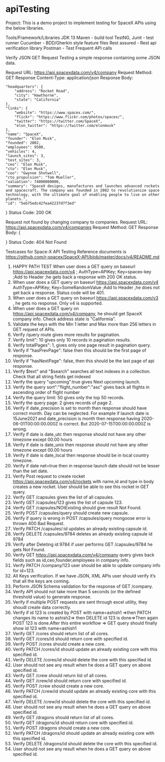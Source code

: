 # apiTesting

Project:
This is a demo project to implement testing for SpaceX APIs using the below libraries.

Tools/Framework/Libraries
JDK 13
Maven - build tool
TestNG, Junit - test runner
Cucumber - BDD/Gherkin style feature files
Rest assured - Rest api verification library
Postman - Test Frequent API calls

Verify JSON GET Request
Testing a simple response containing some JSON data.

Request URL: https://api.spacexdata.com/v4/company
Request Method: GET
Response Content-Type: application/json
Response Body:


    "headquarters": {
        "address": "Rocket Road",
        "city": "Hawthorne",
        "state": "California"
    },
    "links": {
        "website": "https://www.spacex.com/",
        "flickr": "https://www.flickr.com/photos/spacex/",
        "twitter": "https://twitter.com/SpaceX",
        "elon_twitter": "https://twitter.com/elonmusk"
    },
    "name": "SpaceX",
    "founder": "Elon Musk",
    "founded": 2002,
    "employees": 9500,
    "vehicles": 4,
    "launch_sites": 3,
    "test_sites": 3,
    "ceo": "Elon Musk",
    "cto": "Elon Musk",
    "coo": "Gwynne Shotwell",
    "cto_propulsion": "Tom Mueller",
    "valuation": 74000000000,
    "summary": "SpaceX designs, manufactures and launches advanced rockets and spacecraft. The company was founded in 2002 to revolutionize space technology, with the ultimate goal of enabling people to live on other planets.",
    "id": "5eb75edc42fea42237d7f3ed"
}
Status Code: 200 OK

Request not found by changing company to companies.
Request URL: https://api.spacexdata.com/v4/companies
Request Method: GET
Response Body:
{
  
}
Status Code: 404 Not Found


Testcases for Space-X API Testing
Reference documents is https://github.com/r-spacex/SpaceX-API/blob/master/docs/v4/README.md
1) HAPPY PATH TEST When user does a GET query on baseurl https://api.spacexdata.com/v4 ; AuthType=APIKey; Key=spacex-key ;Add to Header ;he gets back a response with 200 OK status.
2) When user does a GET query on baseurl https://api.spacexdata.com/v4 AuthType=APIKey; Key=SomeRandomValue ;Add to Header ,he does not get back a response. Status code will be 401.
3) When user does a GET query on baseurl https://api.spacexdata.com/v3 , he gets no response. Only v4 is supported.
4) When user does a GET query on https://api.spacexdata.com/v4/company, he should get SpaceX company info. Check address state is "Califormia".
5) Validate the keys with the Min 1 letter and Max more than 256 letters in GET request of APIs.
6) Verify /query route gives more results for pagination.
7) Verify limit": 10 gives only 10 records in pagination results.
8) Verify totalPages": 1, gives only one page result in pagination query.
9) Verify if "hasPrevPage": false then this should be the first page of response.
10) Verify if "hasNextPage": false, then this should be the last page of api response.
11) Verify $text" and "$search" searches all text indexes in a collection. Check that all string fields get indexed
12) Verify the query "upcoming":true gives Next upcoming launch.
13) Verify the query sort":"flight_number":"asc" gives back all flights in ascending order of flight number
14) Verify the query limit: 50 gives only the top 50 records.
15) Verify the query page: 2 gives records of page 2.
16) Verify if date_precision is set to month then response should have correct month. Day can be neglected. For example if launch date is 15June2021 and date_precision is month then response having 2020-06-01T00:00:00.000Z is correct. But 2020-07-15T00:00:00.000Z is wrong.
17) Verify if date is date_utc then response should not have any other timezone except 00.00 hours
18) Verify if date is date_unix then response should not have any other timezone except 00.00 hours
19) Verify if date is date_local then response should be in local country timezone.
20) Verify if date net=true then in response launch date should not be lesser than the set date.
21) Verify Post request to create rocket https://api.spacexdata.com/v4/rockets with name,id and type in body creates a new rocket. User should be able to see this rocket in GET query.
22) Verify GET /capsules gives the list of all capsules.
23) Verify GET /capsules/123 gives the list of capsule 123.
24) Verify GET /capsules/NOtExisting should give result Not Found.
25) Verify POST /capsules/query should create new capsule.
26) Verify  if query is wrong in POST /capsules/query mongoose error is thrown 400 Bad Request.
27) Verify PATCH /capsules/:id updates an already existing capsule id.
28) Verify DELETE /capsules/9784 deletes an already existing capsule id 9784
29) Verify after Deleting id 9784 if user performs GET /capsules/9784 he gets Not Found.
30) Verify GET https://api.spacexdata.com/v4/company query gives back fields such as id,ceo,founder,employees in company info.
31) Verify PATCH /company/123 user should be able to update company info for id=123.
32) All Keys verification. If we have JSON, XML APIs user should verify it’s that all the keys are coming.
33) Perform JSON Schema validation for the response of GET /company.
34) Verify API should not take more than 5 seconds (or the defined threshold value) to generate response.
35) Verify if multiple POST requests are sent through excel utility, they shoudl create data correctly.
36) Verify if id 123 is created by POST with name=ashish1 =>then PATCH changes its name to ashish2=> then DELETE id 123 is done=>Then again POST 123 is done.After  this entire workflow => GET query should finally show id 123 with name=ashish1
37) Verify GET /cores should return list of all cores.
38) Verify GET /cores/id should return core with specified id.
39) Verify POST /cores should create a new core.
40) Verify PATCH /cores/id should update an already existing core with this specified id.
41) Verify DELETE /cores/id should delete the core with this specified id.
42) User should not see any result when he does a GET query on above specified id.
43) Verify GET /crew should return list of all cores.
44) Verify GET /crew/id should return core with specified id.
45) Verify POST /crew should create a new core.
46) Verify PATCH /crew/id should update an already existing core with this specified id.
47) Verify DELETE /crew/id should delete the core with this specified id.
48) User should not see any result when he does a GET query on above specified id.
49) Verify GET /dragons should return list of all cores.
50) Verify GET /dragons/id should return core with specified id.
51) Verify POST /dragons should create a new core.
52) Verify PATCH /dragons/id should update an already existing core with this specified id.
53) Verify DELETE /dragons/id should delete the core with this specified id.
54) User should not see any result when he does a GET query on above specified id.

